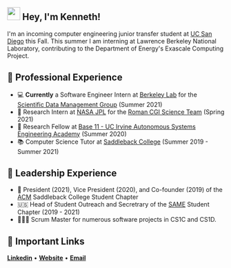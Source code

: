 ## <img src="https://raw.githubusercontent.com/MartinHeinz/MartinHeinz/master/wave.gif" width="30px"> Hey, I'm Kenneth! 

I'm an incoming computer engineering junior transfer student at [UC San Diego](https://ucsd.edu) this Fall. This summer I am interning at Lawrence Berkeley National Laboratory, contributing to the Department of Energy's Exascale Computing Project.

## 🔷 Professional Experience

*  💻 **Currently** a Software Engineer Intern at [Berkeley Lab](https://www.lbl.gov/) for the [Scientific Data Management Group](https://sdm.lbl.gov/) (Summer 2021)
*  🚀 Research Intern at [NASA JPL](https://www.jpl.nasa.gov) for the [Roman CGI Science Team](https://www.jpl.nasa.gov/missions/the-nancy-grace-roman-space-telescope) (Spring 2021)
*  🐜 Research Fellow at  [Base 11 - UC Irvine Autonomous Systems Engineering Academy](https://www.base11.com/solutions/asea/) (Summer 2020)
*  📚 Computer Science Tutor at [Saddleback College](https://www.saddleback.edu/) (Summer 2019 - Summer 2021)


## 🔶 Leadership Experience

* 💾 President (2021), Vice President (2020), and Co-founder (2019) of the [ACM](https://www.acm.org/) Saddleback College Student Chapter 
* 🇺🇸 Head of Student Outreach and Secretrary of the [SAME](https://www.same.org/) Student Chapter (2019 - 2021)
* 👨🏽‍💻 Scrum Master for numerous software projects in CS1C and CS1D.


## :link: Important Links
[__Linkedin__](https://www.linkedin.com/in/kencasimiro/) • [__Website__](google.com) • [__Email__](mailto:kennethreyescasimiro@gmail.com)



<!--
**kencasimiro/kencasimiro** is a ✨ _special_ ✨ repository because its `README.md` (this file) appears on your GitHub profile.

Here are some ideas to get you started:

- 🔭 I’m currently working on ...
- 🌱 I’m currently learning ...
- 👯 I’m looking to collaborate on ...
- 🤔 I’m looking for help with ...
- 💬 Ask me about ...
- 📫 How to reach me: ...
- 😄 Pronouns: ...
- ⚡ Fun fact: ...
-->
